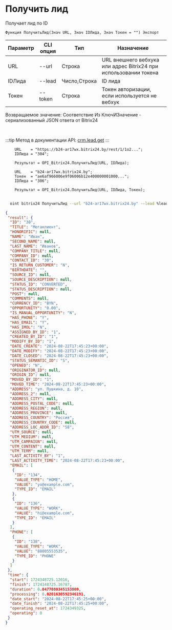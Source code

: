 ﻿---
sidebar_position: 3
---

# Получить лид
 Получает лид по ID



`Функция ПолучитьЛид(Знач URL, Знач IDЛида, Знач Токен = "") Экспорт`

  | Параметр | CLI опция | Тип | Назначение |
  |-|-|-|-|
  | URL | --url | Строка | URL внешнего вебхука или адрес Bitrix24 при использовании токена |
  | IDЛида | --lead | Число,Строка | ID лида |
  | Токен | --token | Строка | Токен авторизации, если используется не вебхук |

  
  Возвращаемое значение:   Соответствие Из КлючИЗначение - сериализованный JSON ответа от Bitrix24

<br/>

:::tip
Метод в документации API: [crm.lead.get](https://dev.1c-bitrix.ru/rest_help/crm/leads/crm_lead_get.php)
:::
<br/>


```bsl title="Пример кода"
    URL    = "https://b24-ar17wx.bitrix24.by/rest/1/1o2...";
    IDЛида = "304";

    Результат = OPI_Bitrix24.ПолучитьЛид(URL, IDЛида);

    URL    = "b24-ar17wx.bitrix24.by";
    Токен  = "ae6af966006e9f06006b12e400000001000...";
    IDЛида = "306";

    Результат = OPI_Bitrix24.ПолучитьЛид(URL, IDЛида, Токен);
```



```sh title="Пример команды CLI"
    
  oint bitrix24 ПолучитьЛид --url "b24-ar17wx.bitrix24.by" --lead %lead% --token "ec4dc366006e9f06006b12e400000001000..."

```

```json title="Результат"
{
 "result": {
  "ID": "30",
  "TITLE": "Мегаклиент",
  "HONORIFIC": null,
  "NAME": "Иван",
  "SECOND_NAME": null,
  "LAST_NAME": "Иванов",
  "COMPANY_TITLE": null,
  "COMPANY_ID": null,
  "CONTACT_ID": "30",
  "IS_RETURN_CUSTOMER": "N",
  "BIRTHDATE": "",
  "SOURCE_ID": null,
  "SOURCE_DESCRIPTION": null,
  "STATUS_ID": "CONVERTED",
  "STATUS_DESCRIPTION": null,
  "POST": null,
  "COMMENTS": null,
  "CURRENCY_ID": "BYN",
  "OPPORTUNITY": "0.00",
  "IS_MANUAL_OPPORTUNITY": "N",
  "HAS_PHONE": "Y",
  "HAS_EMAIL": "Y",
  "HAS_IMOL": "N",
  "ASSIGNED_BY_ID": "1",
  "CREATED_BY_ID": "1",
  "MODIFY_BY_ID": "1",
  "DATE_CREATE": "2024-08-22T17:45:23+00:00",
  "DATE_MODIFY": "2024-08-22T17:45:23+00:00",
  "DATE_CLOSED": "2024-08-22T17:45:23+00:00",
  "STATUS_SEMANTIC_ID": "S",
  "OPENED": "N",
  "ORIGINATOR_ID": null,
  "ORIGIN_ID": null,
  "MOVED_BY_ID": "1",
  "MOVED_TIME": "2024-08-22T17:45:23+00:00",
  "ADDRESS": "ул. Пушкина, д. 10",
  "ADDRESS_2": null,
  "ADDRESS_CITY": null,
  "ADDRESS_POSTAL_CODE": null,
  "ADDRESS_REGION": null,
  "ADDRESS_PROVINCE": null,
  "ADDRESS_COUNTRY": "Россия",
  "ADDRESS_COUNTRY_CODE": null,
  "ADDRESS_LOC_ADDR_ID": "58",
  "UTM_SOURCE": null,
  "UTM_MEDIUM": null,
  "UTM_CAMPAIGN": null,
  "UTM_CONTENT": null,
  "UTM_TERM": null,
  "LAST_ACTIVITY_BY": "1",
  "LAST_ACTIVITY_TIME": "2024-08-22T17:45:23+00:00",
  "EMAIL": [
   {
    "ID": "134",
    "VALUE_TYPE": "HOME",
    "VALUE": "yo@example.com",
    "TYPE_ID": "EMAIL"
   },
   {
    "ID": "136",
    "VALUE_TYPE": "WORK",
    "VALUE": "hi@example.com",
    "TYPE_ID": "EMAIL"
   }
  ],
  "PHONE": [
   {
    "ID": "138",
    "VALUE_TYPE": "WORK",
    "VALUE": "88005553535",
    "TYPE_ID": "PHONE"
   }
  ]
 },
 "time": {
  "start": 1724348725.12016,
  "finish": 1724348725.16787,
  "duration": 0.0477080345153809,
  "processing": 0.0201630592346191,
  "date_start": "2024-08-22T17:45:25+00:00",
  "date_finish": "2024-08-22T17:45:25+00:00",
  "operating_reset_at": 1724349325,
  "operating": 0
 }
}
```

